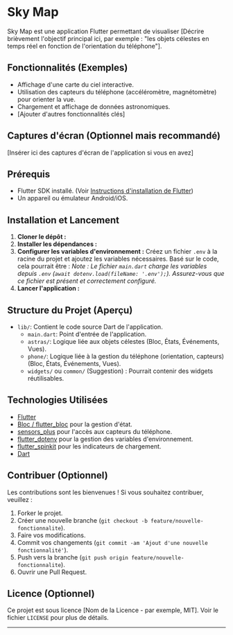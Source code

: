 # Sky Map

Sky Map est une application Flutter permettant de visualiser [Décrire brièvement l'objectif principal ici, par exemple : "les objets célestes en temps réel en fonction de l'orientation du téléphone"].

## Fonctionnalités (Exemples)

*   Affichage d'une carte du ciel interactive.
*   Utilisation des capteurs du téléphone (accéléromètre, magnétomètre) pour orienter la vue.
*   Chargement et affichage de données astronomiques.
*   [Ajouter d'autres fonctionnalités clés]

## Captures d'écran (Optionnel mais recommandé)

[Insérer ici des captures d'écran de l'application si vous en avez]

## Prérequis

*   Flutter SDK installé. (Voir [Instructions d'installation de Flutter](https://docs.flutter.dev/get-started/install))
*   Un appareil ou émulateur Android/iOS.

## Installation et Lancement

1.  **Cloner le dépôt :**
2.  **Installer les dépendances :**
3.  **Configurer les variables d'environnement :**
    Créez un fichier `.env` à la racine du projet et ajoutez les variables nécessaires. Basé sur le code, cela pourrait être :
    *Note : Le fichier `main.dart` charge les variables depuis `.env` (`await dotenv.load(fileName: '.env');`). Assurez-vous que ce fichier est présent et correctement configuré.*
4.  **Lancer l'application :**

## Structure du Projet (Aperçu)

*   `lib/`: Contient le code source Dart de l'application.
    *   `main.dart`: Point d'entrée de l'application.
    *   `astras/`: Logique liée aux objets célestes (Bloc, États, Événements, Vues).
    *   `phone/`: Logique liée à la gestion du téléphone (orientation, capteurs) (Bloc, États, Événements, Vues).
    *   `widgets/` ou `common/` (Suggestion) : Pourrait contenir des widgets réutilisables.

## Technologies Utilisées

*   [Flutter](https://flutter.dev/)
*   [Bloc / flutter_bloc](https://bloclibrary.dev/) pour la gestion d'état.
*   [sensors_plus](https://pub.dev/packages/sensors_plus) pour l'accès aux capteurs du téléphone.
*   [flutter_dotenv](https://pub.dev/packages/flutter_dotenv) pour la gestion des variables d'environnement.
*   [flutter_spinkit](https://pub.dev/packages/flutter_spinkit) pour les indicateurs de chargement.
*   [Dart](https://dart.dev/)

## Contribuer (Optionnel)

Les contributions sont les bienvenues ! Si vous souhaitez contribuer, veuillez :

1.  Forker le projet.
2.  Créer une nouvelle branche (`git checkout -b feature/nouvelle-fonctionnalite`).
3.  Faire vos modifications.
4.  Commit vos changements (`git commit -am 'Ajout d'une nouvelle fonctionnalité'`).
5.  Push vers la branche (`git push origin feature/nouvelle-fonctionnalite`).
6.  Ouvrir une Pull Request.

## Licence (Optionnel)

Ce projet est sous licence [Nom de la Licence - par exemple, MIT]. Voir le fichier `LICENSE` pour plus de détails.

---